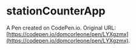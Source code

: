 # stationCounterApp

A Pen created on CodePen.io. Original URL: [https://codepen.io/domcorleone/pen/LYXgzmx](https://codepen.io/domcorleone/pen/LYXgzmx).

